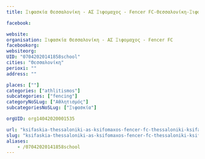 ```yaml
---
title: Ξιφασκία Θεσσαλονίκη - ΑΣ Ξιφομαχος - Fencer FC-Θεσσαλονίκη-Ξιφασκία

facebook:

website:
organisation: Ξιφασκία Θεσσαλονίκη - ΑΣ Ξιφομαχος - Fencer FC
facebookorg:
websiteorg:
UID: "07042020141858school"
cities: "Θεσσαλονίκη"
perioxi: ""
address: ""

places: [""]
categories: ["athlitismos"]
subcategories: ["fencing"]
categoryNoSLug: ["Αθλητισμός"]
subcategoriesNoSLug: ["Ξιφασκία"]

orgUID: org14042020001535

url: "ksifaskia-thessaloniki-as-ksifomaxos-fencer-fc-thessaloniki-ksifaskia/thessaloniki//"
slug: "ksifaskia-thessaloniki-as-ksifomaxos-fencer-fc-thessaloniki-ksifaskia"
aliases:
    - /07042020141858school
---
```





